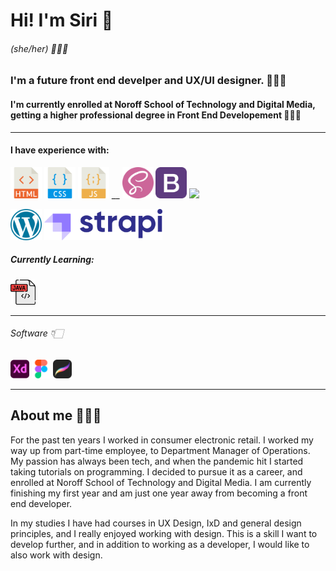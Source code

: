 # Hi! I'm Siri 👋

###### (she/her) 🙋🏻‍♀️

### I'm a future front end develper and UX/UI designer. 👩🏻‍💻

#### I'm currently enrolled at Noroff School of Technology and Digital Media, getting a higher professional degree in Front End Developement 👩🏻‍🎓

---

#### I have experience with:

<img src="/resources/002-html.png" width="50" /> <img src="/resources/003-css.png" width="50" /> <img src="/resources/001-javascript.png" width="50" />
__
<img src="/resources/sass.png" width="50" /> <img src="/resources/bootstrap.png" width="50" /> <img src="https://tailwindcss.com/_next/static/media/tailwindcss-mark.79614a5f61617ba49a0891494521226b.svg" width="50" />

<img src="/resources/WP.png" width="50"> <img src="/resources/PNG.logo.purple.dark.png" height="50">

##### Currently Learning:

<img src="/resources/java.png" width="40" />

---

###### Software 👇🏻

<img src="/resources/001-xd.png" width="30" /> <img src="/resources/002-figma.png" width="30" /> <img src="/resources/procreate.png" width="30" />

---

## About me 🙋🏻‍♀️

For the past ten years I worked in consumer electronic retail. I worked my way up from part-time employee, to Department Manager of Operations. My passion has always been tech, and when the pandemic hit I started taking tutorials on programming. I decided to pursue it as a career, and enrolled at Noroff School of Technology and Digital Media. I am currently finishing my first year and am just one year away from becoming a front end developer.

In my studies I have had courses in UX Design, IxD and general design principles, and I really enjoyed working with design. This is a skill I want to develop further, and in addition to working as a developer, I would like to also work with design.

<!---
SiriHoyas/SiriHoyas is a ✨ special ✨ repository because its `README.md` (this file) appears on your GitHub profile.
You can click the Preview link to take a look at your changes.
--->
